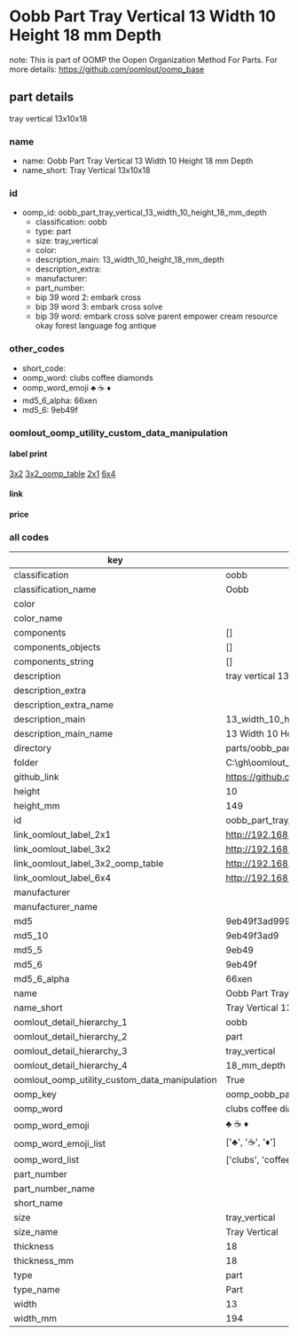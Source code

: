 # Oobb Part Tray Vertical 13 Width 10 Height 18 mm Depth  

note: This is part of OOMP the Oopen Organization Method For Parts. For more details: https://github.com/oomlout/oomp_base

##  part details
  



tray vertical 13x10x18



### name
* name: Oobb Part Tray Vertical 13 Width 10 Height 18 mm Depth
* name_short: Tray Vertical 13x10x18 
### id
* oomp_id: oobb_part_tray_vertical_13_width_10_height_18_mm_depth
  * classification: oobb
  * type: part
  * size: tray_vertical
  * color: 
  * description_main: 13_width_10_height_18_mm_depth
  * description_extra: 
  * manufacturer: 
  * part_number: 
  * bip 39 word 2: embark cross
  * bip 39 word 3: embark cross solve
  * bip 39 word: embark cross solve parent empower cream resource okay forest language fog antique

### other_codes
* short_code: 
* oomp_word: clubs coffee diamonds
* oomp_word_emoji :clubs: :coffee: :diamonds:
* md5_6_alpha: 66xen
* md5_6: 9eb49f






### oomlout_oomp_utility_custom_data_manipulation
#### label print
[3x2](http://192.168.1.245:1112/?label=oomp%2066xen)
[3x2_oomp_table](http://192.168.1.108:1112/?label=oomp%2066xen)
[2x1](http://192.168.1.242:1112/?label=oomp%2066xen)
[6x4](http://192.168.1.55:1112/?label=oomp%2066xen)    

#### link

                              

#### price







### all codes 
| key | value |  
| --- | --- |  
| classification | oobb |  
| classification_name | Oobb |  
| color |  |  
| color_name |  |  
| components | [] |  
| components_objects | [] |  
| components_string | [] |  
| description | tray vertical 13x10x18 |  
| description_extra |  |  
| description_extra_name |  |  
| description_main | 13_width_10_height_18_mm_depth |  
| description_main_name | 13 Width 10 Height 18 mm Depth |  
| directory | parts/oobb_part_tray_vertical_13_width_10_height_18_mm_depth |  
| folder | C:\gh\oomlout_oobb_version_4_generated_parts\parts\oobb_part_tray_vertical_13_width_10_height_18_mm_depth |  
| github_link | https://github.com/oomlout/oomlout_oomp_part_src/tree/main/parts/oobb_part_tray_vertical_13_width_10_height_18_mm_depth |  
| height | 10 |  
| height_mm | 149 |  
| id | oobb_part_tray_vertical_13_width_10_height_18_mm_depth |  
| link_oomlout_label_2x1 | http://192.168.1.242:1112/?label=oomp%2066xen |  
| link_oomlout_label_3x2 | http://192.168.1.245:1112/?label=oomp%2066xen |  
| link_oomlout_label_3x2_oomp_table | http://192.168.1.108:1112/?label=oomp%2066xen |  
| link_oomlout_label_6x4 | http://192.168.1.55:1112/?label=oomp%2066xen |  
| manufacturer |  |  
| manufacturer_name |  |  
| md5 | 9eb49f3ad999f6f0cba48a039dcd0242 |  
| md5_10 | 9eb49f3ad9 |  
| md5_5 | 9eb49 |  
| md5_6 | 9eb49f |  
| md5_6_alpha | 66xen |  
| name | Oobb Part Tray Vertical 13 Width 10 Height 18 mm Depth |  
| name_short | Tray Vertical 13x10x18  |  
| oomlout_detail_hierarchy_1 | oobb |  
| oomlout_detail_hierarchy_2 | part |  
| oomlout_detail_hierarchy_3 | tray_vertical |  
| oomlout_detail_hierarchy_4 | 18_mm_depth |  
| oomlout_oomp_utility_custom_data_manipulation | True |  
| oomp_key | oomp_oobb_part_tray_vertical_13_width_10_height_18_mm_depth |  
| oomp_word | clubs coffee diamonds |  
| oomp_word_emoji | :clubs: :coffee: :diamonds: |  
| oomp_word_emoji_list | [':clubs:', ':coffee:', ':diamonds:'] |  
| oomp_word_list | ['clubs', 'coffee', 'diamonds'] |  
| part_number |  |  
| part_number_name |  |  
| short_name |  |  
| size | tray_vertical |  
| size_name | Tray Vertical |  
| thickness | 18 |  
| thickness_mm | 18 |  
| type | part |  
| type_name | Part |  
| width | 13 |  
| width_mm | 194 |  
